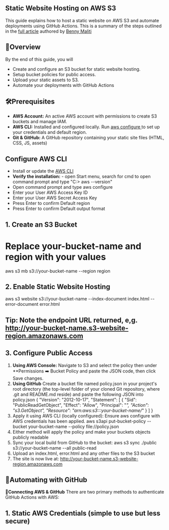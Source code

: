 ## Static Website Hosting on AWS S3
This guide explains how to host a static website on AWS S3 and automate deployments using GitHub Actions. This is a summary of the steps outlined in the [full article](https://benmaliti.medium.com/static-website-hosting-on-aws-s3-077f966dbb33) authored by [Benny Maliti](https://www.linkedin.com/in/bennymaliti/)

## 🚀Overview
By the end of this guide, you will
- Create and configure an S3 bucket for static website hosting.
- Setup bucket policies for public access.
- Upload your static assets to S3.
- Automate your deployments with GitHub Actions

## 🛠️Prerequisites
- **AWS Account:** An active AWS account with permissions to create S3 buckets and manage IAM.
- **AWS CLI:** Installed and configured locally. Run <ins> aws configure </ins> to set up your credentials and default region.
- **Git & GitHub:** A GitHub repository containing your static site files (HTML, CSS, JS, assets)

## Configure AWS CLI
- Install or update the [AWS CLI](https://awscli.amazonaws.com/AWSCLIV2.msi)
- **Verify the installation:** - open Start menu, search for cmd to open command prompt and type "C:\> aws --version"
- Open command prompt and type aws configure
- Enter your User AWS Access Key ID
- Enter your User AWS Secret Access Key
- Press Enter to confirm Default region
- Press Enter to confirm Default output format

## 1. Create an S3 Bucket
# Replace your-bucket-name and region with your values
aws s3 mb s3://your-bucket-name --region region

## 2. Enable Static Website Hosting
aws s3 website s3://your-bucket-name --index-document index.html --error-document error.html

## Tip: **Note the endpoint URL returned, e,g.** http://your-bucket-name.s3-website-region.amazonaws.com

## 3. Configure Public Access
1. **Using AWS Console:** Navigate to S3 and select the policy then under **Permissions ➡️ Bucket Policy and paste the JSON code, then click Save changes.
2. **Using GitHub** Create a bucket file named policy.json in your project's root directory (the top-level folder of your cloned Git repository, where .git and README.md reside) and paste the following JSON into policy.json
{
  "Version": "2012-10-17",
  "Statement": [
    {
       "Sid": "PublicReadGetObject",
       "Effect": "Allow",
       "Principal": "*",
       "Action": "s3.GetObject",
       "Resource": "arn:aws:s3:::your-bucket-name/*"
     }
   ]
}
3. Apply it using AWS CLI (locally configured): Ensure aws configure with AWS credentials has been applied.
aws s3api put-bucket-policy --bucket your-bucket-name --policy file://policy.json
4. Either method will apply the policy and make your buckets objects publicly readable
5. Sync your local build from GitHub to the bucket: aws s3 sync ./public s3://your-bucket-name --all public-read
6. Upload an index.html, error.html and any other files to the S3 bucket
7. The site is now live at: http://your-bucket-name.s3-website-region.amazonaws.com

## 🔄Automating with GitHub 
🔐**Connecting AWS & GitHub**
There are two primary methods to authenticate GitHub Actions with AWS:
## 1. Static AWS Credentials (simple to use but less secure)

